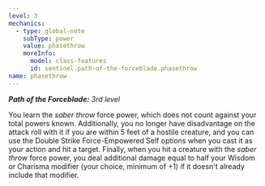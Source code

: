```yaml
---
level: 3
mechanics:
  - type: global-note
    subType: power
    value: phasethrow
    moreInfo:
      model: class-features
      id: sentinel.path-of-the-forceblade.phasethrow
name: phasethrow
---
```

_**Path of the Forceblade:** 3rd level_
You learn the *saber throw* force power, which does not count against your total powers known. Additionally, you no longer have disadvantage on the attack roll with it if you are within 5 feet of a hostile creature, and you can use the Double Strike Force-Empowered Self options when you cast it as your action and hit a target. Finally, when you hit a creature with the *saber throw* force power, you deal additional damage equal to half your Wisdom or Charisma modifier (your choice, minimum of +1) if it doesn't already include that modifier.